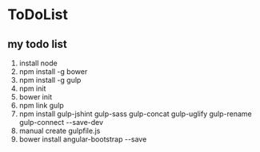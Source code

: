 ToDoList
===
my todo list
---
1. install node
2. npm install -g bower
3. npm install -g gulp
4. npm init
5. bower init
6. npm link gulp
7. npm install gulp-jshint gulp-sass gulp-concat gulp-uglify gulp-rename gulp-connect --save-dev
8. manual create gulpfile.js
9. bower install angular-bootstrap --save
